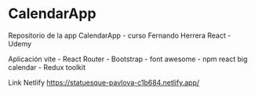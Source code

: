# CalendarApp

Repositorio de la app CalendarApp - curso Fernando Herrera React - Udemy

Aplicación
vite -
React Router - 
Bootstrap - 
font awesome - 
npm react big calendar -
Redux toolkit 


Link Netlify
https://statuesque-pavlova-c1b684.netlify.app/